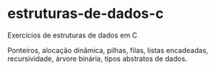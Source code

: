 # estruturas-de-dados-c
Exercícios de estruturas de dados em C

Ponteiros, alocação dinâmica, pilhas, filas, listas encadeadas, recursividade, árvore binária, tipos abstratos de dados.
